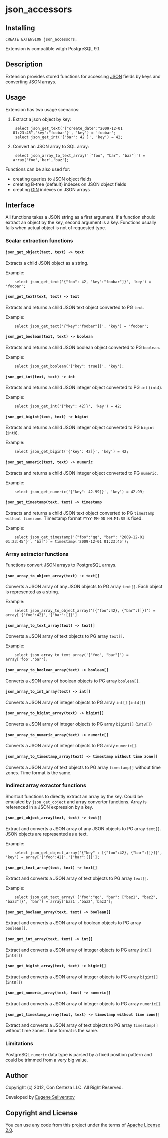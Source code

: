 json_accessors
==============

Installing
----------

    CREATE EXTENSION json_accessors;

Extension is compatible witgh PostgreSQL 9.1.

Description
-----------

Extension provides stored functions for accessing [JSON](http://www.json.org/) fields by keys and converting JSON arrays.

Usage
-----

Extension has two usage scenarios:

1. Extract a json object by key:

        select json_get_text('{"create_date":"2009-12-01 01:23:45","key":"foobar"}', 'key') = 'foobar';
        select json_get_int('{"bar": 42 }', 'key') = 42;

2. Convert an JSON array to SQL array:

        select json_array_to_text_array('["foo", "bar", "baz"]') = array['foo','bar','baz'];

Functions can be also used for:

 - creating queries to JSON object fields
 - creating B-tree (default) indexes on JSON object fields 
 - creating [GIN](http://www.postgresql.org/docs/9.1/static/gin.html) indexes on JSON arrays

Interface
---------

All functions takes a JSON string as a first argument.
If a function should extract an object by the key, second
argument is a key.
Functions usually fails when actual object is not of requested type.

### Scalar extraction functions ###

#### ``json_get_object(text, text) -> text``

Extracts a child JSON object as a string.

Example:

        select json_get_text('{"foo": 42, "key":"foobar"]}', 'key') = 'foobar';

#### `json_get_text(text, text) -> text`

Extracts and returns a child JSON text object converted to PG `text`. 

Example:

        select json_get_text('{"key":"foobar"]}', 'key') = 'foobar';

#### `json_get_boolean(text, text) -> boolean`

Extracts and returns a child JSON boolean object converted to PG `boolean`.

Example:

        select json_get_boolean('{"key": true]}', 'key');

#### `json_get_int(text, text) -> int`

Extracts and returns a child JSON integer object converted to PG `int` (`int4`). 

Example:

        select json_get_int('{"key": 42]}', 'key') = 42;

#### `json_get_bigint(text, text) -> bigint`

Extracts and returns a child JSON integer object converted to PG `bigint` (`int8`). 

Example:

        select json_get_bigint('{"key": 42]}', 'key') = 42;

#### `json_get_numeric(text, text) -> numeric`

Extracts and returns a child JSON integer object converted to PG `numeric`. 

Example:

        select json_get_numeric('{"key": 42.99]}', 'key') = 42.99;

#### `json_get_timestamp(text, text) -> timestamp`

Extracts and returns a child JSON text object converted to PG `timestamp without timezone`. 
Timestamp format `YYYY-MM-DD HH:MI:SS` is fixed.

Example:

        select json_get_timestamp('{"foo":"qq", "bar": "2009-12-01 01:23:45"}', 'bar') = timestamp('2009-12-01 01:23:45');



### Array extractor functions ###

Functions convert JSON arrays to PostgreSQL arrays.

#### `json_array_to_object_array(text) -> text[]`

Converts a JSON array of any JSON objects to PG array `text[]`. Each object is represented as a string.

Example:

        select json_array_to_object_array('[{"foo":42}, {"bar":[]}]') = array['{"foo":42}','{"bar":[]}']


#### `json_array_to_text_array(text) -> text[]`

Converts a JSON array of text objects to PG array `text[]`. 

Example:

        select json_array_to_text_array('["foo", "bar"]') = array['foo','bar'];

#### `json_array_to_boolean_array(text) -> boolean[]`

Converts a JSON array of boolean objects to PG array `boolean[]`. 

#### `json_array_to_int_array(text) -> int[]`

Converts a JSON array of integer objects to PG array `int[]` (`int4[]`)

#### `json_array_to_bigint_array(text) -> bigint[]`

Converts a JSON array of integer objects to PG array `bigint[]` (`int8[]`) 

#### `json_array_to_numeric_array(text) -> numeric[]`

Converts a JSON array of integer objects to PG array `numeric[]`. 

#### `json_array_to_timestamp_array(text) -> timestamp without time zone[]`

Converts a JSON array of text objects to PG array `timestamp[]` without time zones.
Time format is the same.


### Indirect array exractor functions ###

Shortcut functions to directly extract an array by the key.
Could be emulated by `json_get_object` and array convertor functions.
Array is referenced in a JSON expression by a key.

#### `json_get_object_array(text, text) -> text[]`

Extract and converts a JSON array of any JSON objects to PG array `text[]`. JSON objects are represented as a text.

Example:

        select json_get_object_array('{"key" : [{"foo":42}, {"bar":[]}]}', 'key') = array['{"foo":42}','{"bar":[]}'];

#### `json_get_text_array(text, text) -> text[]`

Extract and converts a JSON array of text objects to PG array `text[]`. 

Example:

        select json_get_text_array('{"foo":"qq", "bar": ["baz1", "baz2", "baz3"]}', 'bar') = array['baz1','baz2','baz3'];

#### `json_get_boolean_array(text, text) -> boolean[]`

Extract and converts a JSON array of boolean objects to PG array `boolean[]`. 

#### `json_get_int_array(text, text) -> int[]`

Extract and converts a JSON array of integer objects to PG array `int[]` (`int4[]`)

#### `json_get_bigint_array(text, text) -> bigint[]`

Extract and converts a JSON array of integer objects to PG array `bigint[]` (`int8[]`) 

#### `json_get_numeric_array(text, text) -> numeric[]`

Extract and converts a JSON array of integer objects to PG array `numeric[]`. 

#### `json_get_timestamp_array(text, text) -> timestamp without time zone[]`

Extract and converts a JSON array of text objects to PG array `timestamp[]` without time zones.
Time format is the same.

### Limitations ###

PostgreSQL `numeric` data type is parsed by a fixed position pattern and could be trimmed from a very big value.

Author
------

Copyright (c) 2012, Con Certeza LLC. All Right Reserved.

Developed by [Eugene Seliverstov](theirix@concerteza.ru)

Copyright and License
---------------------

You can use any code from this project under the terms of [Apache License 2.0](http://www.apache.org/licenses/LICENSE-2.0).
